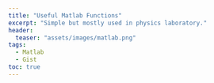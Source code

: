 ```yaml
---
title: "Useful Matlab Functions"
excerpt: "Simple but mostly used in physics laboratory."
header:
  teaser: "assets/images/matlab.png"
tags: 
  - Matlab
  - Gist
toc: true
---
```



<script src="https://gist.github.com/MShirazAhmad/c4b24bca386d21f4c502547c8c6e54d0.js"></script>

<script src="https://gist.github.com/MShirazAhmad/45218a81e15577944bd3bd029b7c4af1.js"></script>
